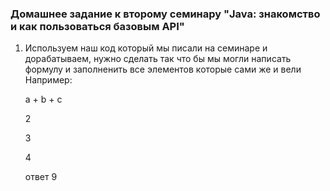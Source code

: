 ### Домашнее задание к второму семинару "Java: знакомство и как пользоваться базовым API"

1. Используем наш код который мы писали на семинаре и дорабатываем, нужно сделать так что бы мы могли написать формулу и заполненить все элементов которые сами же и вели
   Например:

   a + b + c

   2

   3

   4

   ответ 9

